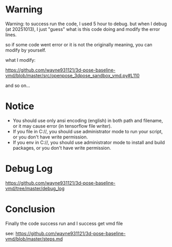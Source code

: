# Warning

Warning: to success run the code, I used 5 hour to debug. but when I debug (at 20251013), I just "guess" what is this code doing and modify the error lines.

so if some code went error or it is not the originally meaning, you can modify by yourself.

what I modify:

https://github.com/wayne931121/3d-pose-baseline-vmd/blob/master/src/openpose_3dpose_sandbox_vmd.py#L110

and so on...

# Notice

- You should use only ansi encoding (english) in both path and filename, or it may cause error (in tensorflow file writer).
- If you file in C://, you should use administrator mode to run your script, or you don't have write permission.
- If you env in C://, you should use administrator mode to install and build packages, or you don't have write permission.

# Debug Log

https://github.com/wayne931121/3d-pose-baseline-vmd/tree/master/debug_log

# Conclusion

Finally the code success run and I success get vmd file

see: https://github.com/wayne931121/3d-pose-baseline-vmd/blob/master/steps.md
